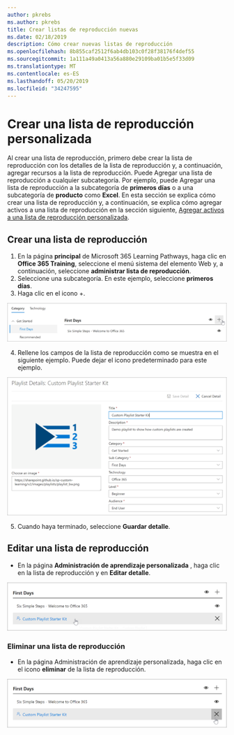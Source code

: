 ```yaml
---
author: pkrebs
ms.author: pkrebs
title: Crear listas de reproducción nuevas
ms.date: 02/18/2019
description: Cómo crear nuevas listas de reproducción
ms.openlocfilehash: 8b855caf2512f6ab4db103c0f28f38176f4def55
ms.sourcegitcommit: 1a111a49a0413a56a880e29109ba01b5e5f33d09
ms.translationtype: MT
ms.contentlocale: es-ES
ms.lasthandoff: 05/20/2019
ms.locfileid: "34247595"
---
```

# <a name="create-a-custom-playlist"></a>Crear una lista de reproducción personalizada

Al crear una lista de reproducción, primero debe crear la lista de reproducción con los detalles de la lista de reproducción y, a continuación, agregar recursos a la lista de reproducción. Puede Agregar una lista de reproducción a cualquier subcategoría. Por ejemplo, puede Agregar una lista de reproducción a la subcategoría de **primeros días** o a una subcategoría de **producto** como **Excel**. En esta sección se explica cómo crear una lista de reproducción y, a continuación, se explica cómo agregar activos a una lista de reproducción en la sección siguiente, [Agregar activos a una lista de reproducción personalizada](custom_addassets.md).

## <a name="create-a-playlist"></a>Crear una lista de reproducción 

1. En la página **principal** de Microsoft 365 Learning Pathways, haga clic en **Office 365 Training**, seleccione el menú sistema del elemento Web y, a continuación, seleccione **administrar lista de reproducción**. 
2. Seleccione una subcategoría. En este ejemplo, seleccione **primeros días**.  
3. Haga clic en el icono +.  

![CG-newplaylistbtn. png](media/cg-newplaylistbtn.png)

4.  Rellene los campos de la lista de reproducción como se muestra en el siguiente ejemplo. Puede dejar el icono predeterminado para este ejemplo. 

![CG-newplaylistdetails. png](media/cg-newplaylistdetails.png)

5.  Cuando haya terminado, seleccione **Guardar detalle**. 

## <a name="edit-a-playlist"></a>Editar una lista de reproducción

- En la página **Administración de aprendizaje personalizada** , haga clic en la lista de reproducción y en **Editar detalle**.  

![CG-editplaylist. png](media/cg-editplaylist.png)

### <a name="delete-a-playlist"></a>Eliminar una lista de reproducción

- En la página Administración de aprendizaje personalizada, haga clic en el icono **eliminar** de la lista de reproducción.  

![CG-deleteplaylist. png](media/cg-deleteplaylist.png)